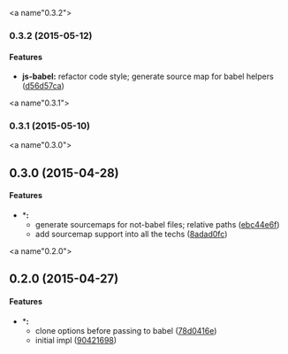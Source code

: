 <a name"0.3.2"></a>
### 0.3.2 (2015-05-12)


#### Features

* **js-babel:** refactor code style; generate source map for babel helpers ([d56d57ca](https://github.com/s-panferov/enb-babel/commit/d56d57ca))


<a name"0.3.1"></a>
### 0.3.1 (2015-05-10)


<a name"0.3.0"></a>
## 0.3.0 (2015-04-28)


#### Features

* ***:**
  * generate sourcemaps for not-babel files; relative paths ([ebc44e6f](https://github.com/s-panferov/enb-babel/commit/ebc44e6f))
  * add sourcemap support into all the techs ([8adad0fc](https://github.com/s-panferov/enb-babel/commit/8adad0fc))


<a name"0.2.0"></a>
## 0.2.0 (2015-04-27)


#### Features

* ***:**
  * clone options before passing to babel ([78d0416e](https://github.com/s-panferov/enb-babel/commit/78d0416e))
  * initial impl ([90421698](https://github.com/s-panferov/enb-babel/commit/90421698))


